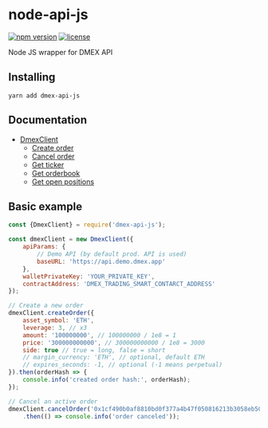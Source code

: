 # node-api-js

[![npm version](https://img.shields.io/npm/v/react.svg?style=flat)](https://www.npmjs.com/package/dmex-api-js)
[![license](https://img.shields.io/github/license/mashape/apistatus.svg)](https://github.com/dmex-app/node-api-js/blob/main/LICENSE)

Node JS wrapper for DMEX API

## Installing
```
yarn add dmex-api-js
```

## Documentation
- [DmexClient](docs/classes/DmexClient.md)
  - [Create order](docs/classes/DmexClient.md#createorder)
  - [Cancel order](docs/classes/DmexClient.md#cancelorder)
  - [Get ticker](docs/classes/DmexClient.md#getticker)
  - [Get orderbook](docs/classes/DmexClient.md#getorderbook)
  - [Get open positions](docs/classes/DmexClient.md#getopenpositions)

## Basic example
```javascript
const {DmexClient} = require('dmex-api-js');

const dmexClient = new DmexClient({
	apiParams: {
		// Demo API (by default prod. API is used)
		baseURL: 'https://api.demo.dmex.app'
	},
	walletPrivateKey: 'YOUR_PRIVATE_KEY',
	contractAddress: 'DMEX_TRADING_SMART_CONTARCT_ADDRESS'
});

// Create a new order
dmexClient.createOrder({
	asset_symbol: 'ETH',
	leverage: 3, // x3
	amount: '100000000', // 100000000 / 1e8 = 1
	price: '300000000000', // 300000000000 / 1e8 = 3000
	side: true // true = long, false = short
	// margin_currency: 'ETH', // optional, default ETH
	// expires_seconds: -1, // optional (-1 means perpetual)
}).then(orderHash => {
	console.info('created order hash:', orderHash);
});

// Cancel an active order
dmexClient.cancelOrder('0x1cf490b0af8810bd0f377a4b47f050816213b3058eb500e232f7b7fa2cc61c81')
	.then(() => console.info('order canceled'));
```
